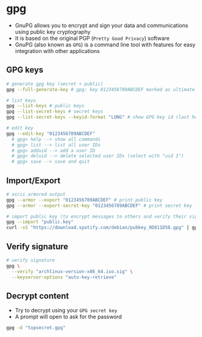 # gpg

- GnuPG allows you to encrypt and sign your data and communications using public key cryptography
- It is based on the original PGP (`Pretty Good Privacy`) software
- GnuPG (also known as `GPG`) is a command line tool with features for easy integration with other applications

## GPG keys

```sh
# generate gpg key (secret + public)
gpg --full-generate-key # gpg: key 0123456789ABCDEF marked as ultimately trusted. This is the gpg id of the secret key

# list keys
gpg --list-keys # public keys
gpg --list-secret-keys # secret keys
gpg --list-secret-keys --keyid-format "LONG" # show GPG key id (last hex digits)

# edit key
gpg --edit-key "0123456789ABCDEF"
  # gpg> help --> show all commands
  # gpg> list --> list all user IDs
  # gpg> adduid --> add a user ID
  # gpg> deluid --> delete selected user IDs (select with "uid 1")
  # gpg> save --> save and quit
```

## Import/Export

```sh
# ascii armored output
gpg --armor --export "0123456789ABCDEF" # print public key
gpg --armor --export-secret-key "0123456789ABCDEF" # print secret key

# import public key (to encrypt messages to others and verify their signatures)
gpg --import "public.key"
curl -sS "https://download.spotify.com/debian/pubkey_0D811D58.gpg" | gpg --import -
```

## Verify signature

```sh
# verify signature
gpg \
  --verify "archlinux-version-x86_64.iso.sig" \
  --keyserver-options "auto-key-retrieve"
```

## Decrypt content

- Try to decrypt using your `GPG secret key`
- A prompt will open to ask for the password

```sh
gpg -d "topsecret.gpg"
```

